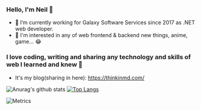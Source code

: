 ### Hello, I'm Neil 👋
* :office: I’m currently working for Galaxy Software Services since 2017 as .NET web developer.
* 🌟 I'm interested in any of web frontend & backend new things, anime, game... 😂

### I love coding, writing and sharing any technology and skills of web I learned and knew :muscle:
* It's my blog(sharing in here): https://thinkinmd.com/

![Anurag's github stats](https://github-readme-stats.vercel.app/api?username=cdcd72&show_icons=true&theme=dracula)
[![Top Langs](https://github-readme-stats.vercel.app/api/top-langs/?username=cdcd72&layout=compact&theme=dracula)](https://github.com/anuraghazra/github-readme-stats)

<!--
**cdcd72/cdcd72** is a ✨ _special_ ✨ repository because its `README.md` (this file) appears on your GitHub profile.

Here are some ideas to get you started:

- 🔭 I’m currently working on ...
- 🌱 I’m currently learning ...
- 👯 I’m looking to collaborate on ...
- 🤔 I’m looking for help with ...
- 💬 Ask me about ...
- 📫 How to reach me: ...
- 😄 Pronouns: ...
- ⚡ Fun fact: ...
-->

![Metrics](https://metrics.lecoq.io/cdcd72?template=classic&gists=1&activity=1&activity.limit=5&activity.days=14&activity.filter=all&activity.visibility=all&activity.timestamps=false&config.timezone=Asia%2FTaipei)
